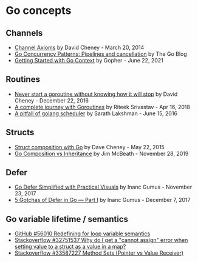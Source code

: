 # Go concepts

## Channels

* [Channel Axioms](https://dave.cheney.net/2014/03/19/channel-axioms) by David Cheney - March 20, 2014
* [Go Concurrency Patterns: Pipelines and cancellation](https://go.dev/blog/pipelines) by The Go Blog
* [Getting Started with Go Context](https://dev.to/gopher/getting-started-with-go-context-l7g) by Gopher - June 22, 2021

## Routines

* [Never start a goroutine without knowing how it will stop](https://dave.cheney.net/2016/12/22/never-start-a-goroutine-without-knowing-how-it-will-stop) by David Cheney - December 22, 2016
* [A complete journey with Goroutines](https://riteeksrivastava.medium.com/a-complete-journey-with-goroutines-8472630c7f5c) by Riteek Srivastav - Apr 16, 2018
* [A pitfall of golang scheduler](https://www.sarathlakshman.com/2016/06/15/pitfall-of-golang-scheduler) by Sarath Lakshman - June 15, 2016

## Structs

* [Struct composition with Go](https://dave.cheney.net/2015/05/22/struct-composition-with-go) by Dave Cheney - May 22, 2015
* [Go Composition vs Inheritance](https://jim-mcbeath.blogspot.com/2019/11/go-composition-vs-inheritance.html) by Jim McBeath - November 28, 2019

## Defer

* [Go Defer Simplified with Practical Visuals](https://blog.learngoprogramming.com/golang-defer-simplified-77d3b2b817ff) by Inanc Gumus - November 23, 2017
* [5 Gotchas of Defer in Go — Part I](https://blog.learngoprogramming.com/gotchas-of-defer-in-go-1-8d070894cb01) by Inanc Gumus - December 7, 2017

## Go variable lifetime / semantics

* [GitHub #56010 Redefining for loop variable semantics](https://github.com/golang/go/discussions/56010)
* [Stackoverflow #32751537 Why do I get a "cannot assign" error when setting value to a struct as a value in a map?](https://stackoverflow.com/questions/32751537/why-do-i-get-a-cannot-assign-error-when-setting-value-to-a-struct-as-a-value-i)
* [Stackoverflow #33587227 Method Sets (Pointer vs Value Receiver)](https://stackoverflow.com/questions/33587227/method-sets-pointer-vs-value-receiver)
